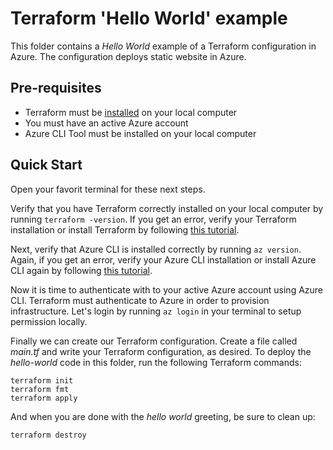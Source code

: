 # Terraform 'Hello World' example
This folder contains a *Hello World* example of a Terraform configuration in Azure. The configuration deploys static website in Azure. 

## Pre-requisites
* Terraform must be [installed](https://learn.hashicorp.com/tutorials/terraform/install-cli?in=terraform/azure-get-started) on your local computer
* You must have an active Azure account
* Azure CLI Tool must be installed on your local computer


## Quick Start
Open your favorit terminal for these next steps. 

Verify that you have Terraform correctly installed on your local computer by running ```terraform -version```. If you get an error, verify your Terraform installation or install Terraform by following [this tutorial](https://learn.hashicorp.com/tutorials/terraform/install-cli?in=terraform/azure-get-started).

Next, verify that Azure CLI is installed correctly by running ```az version```. Again, if you get an error, verify your Azure CLI installation or install Azure CLI again by following [this tutorial](https://docs.microsoft.com/en-us/cli/azure/install-azure-cli).

Now it is time to authenticate with to your active Azure account using Azure CLI. Terraform must authenticate to Azure in order to provision infrastructure. Let's login by running ```az login``` in your terminal to setup permission locally.

Finally we can create our Terraform configuration. Create a file called *main.tf* and write your Terraform configuration, as desired. To deploy the *hello-world* code in this folder, run the following Terraform commands:

```
terraform init
terraform fmt
terraform apply
```

And when you are done with the *hello world* greeting, be sure to clean up:

```
terraform destroy
```
